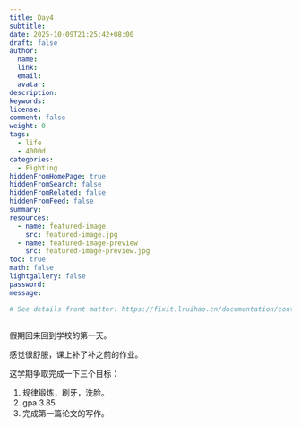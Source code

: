 ```yaml
---
title: Day4
subtitle:
date: 2025-10-09T21:25:42+08:00
draft: false
author:
  name:
  link:
  email:
  avatar:
description:
keywords:
license:
comment: false
weight: 0
tags:
  - life
  - 4000d
categories:
  - Fighting
hiddenFromHomePage: true
hiddenFromSearch: false
hiddenFromRelated: false
hiddenFromFeed: false
summary:
resources:
  - name: featured-image
    src: featured-image.jpg
  - name: featured-image-preview
    src: featured-image-preview.jpg
toc: true
math: false
lightgallery: false
password:
message:

# See details front matter: https://fixit.lruihao.cn/documentation/content-management/introduction/#front-matter
---
```


假期回来回到学校的第一天。

<!--more-->

感觉很舒服，课上补了补之前的作业。

这学期争取完成一下三个目标：
1. 规律锻炼，刷牙，洗脸。
2. gpa 3.85
3. 完成第一篇论文的写作。
